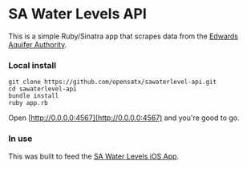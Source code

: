 SA Water Levels API
====================

This is a simple Ruby/Sinatra app that scrapes data from the [Edwards Aquifer Authority](http://www.edwardsaquifer.org/).

### Local install

    git clone https://github.com/opensatx/sawaterlevel-api.git
    cd sawaterlevel-api
    bundle install
    ruby app.rb

Open [http://0.0.0.0:4567](http://0.0.0.0:4567) and you're good to go.

### In use

This was built to feed the [SA Water Levels iOS App](https://github.com/opensatx/sawaterlevel).